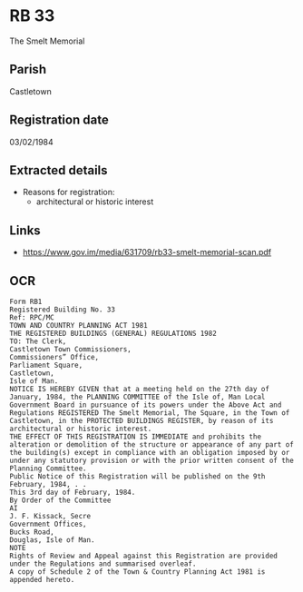 # RB 33

The Smelt Memorial

## Parish
Castletown

## Registration date
03/02/1984

## Extracted details
* Reasons for registration:
  - architectural or historic interest


## Links
- https://www.gov.im/media/631709/rb33-smelt-memorial-scan.pdf

## OCR
```
Form RB1
Registered Building No. 33
Ref: RPC/MC
TOWN AND COUNTRY PLANNING ACT 1981
THE REGISTERED BUILDINGS (GENERAL) REGULATIONS 1982
TO: The Clerk,
Castletown Town Commissioners,
Commissioners” Office,
Parliament Square,
Castletown,
Isle of Man.
NOTICE IS HEREBY GIVEN that at a meeting held on the 27th day of
January, 1984, the PLANNING COMMITTEE of the Isle of, Man Local
Government Board in pursuance of its powers under the Above Act and
Regulations REGISTERED The Smelt Memorial, The Square, in the Town of
Castletown, in the PROTECTED BUILDINGS REGISTER, by reason of its
architectural or historic interest.
THE EFFECT OF THIS REGISTRATION IS IMMEDIATE and prohibits the
alteration or demolition of the structure or appearance of any part of
the building(s) except in compliance with an obligation imposed by or
under any statutory provision or with the prior written consent of the
Planning Committee.
Public Notice of this Registration will be published on the 9th
February, 1984, . .
This 3rd day of February, 1984.
By Order of the Committee
AI
J. F. Kissack, Secre
Government Offices,
Bucks Road,
Douglas, Isle of Man.
NOTE
Rights of Review and Appeal against this Registration are provided
under the Regulations and summarised overleaf.
A copy of Schedule 2 of the Town & Country Planning Act 1981 is
appended hereto.
```
